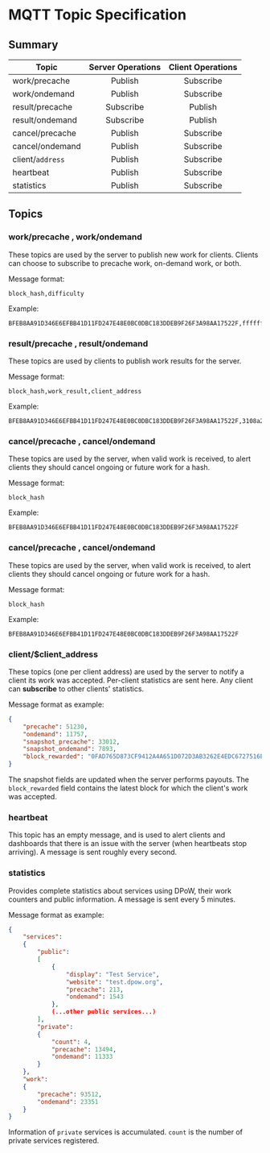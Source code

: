 # MQTT Topic Specification

## Summary

|Topic            |Server Operations  |Client Operations|
|-----------------|:-----------------:|:---------------:|
| work/precache   | Publish           | Subscribe       |
| work/ondemand   | Publish           | Subscribe       |
| result/precache | Subscribe         | Publish         |
| result/ondemand | Subscribe         | Publish         |
| cancel/precache | Publish           | Subscribe       |
| cancel/ondemand | Publish           | Subscribe       |
| client/`address`| Publish           | Subscribe       |
| heartbeat       | Publish           | Subscribe       |
| statistics      | Publish           | Subscribe       |

## Topics

### work/precache , work/ondemand

These topics are used by the server to publish new work for clients. Clients can choose to subscribe to precache work, on-demand work, or both.

Message format:
```csv
block_hash,difficulty
```

Example:
```csv
BFEB8AA91D346E6EFBB41D11FD247E48E0BC0DBC183DDEB9F26F3A98AA17522F,ffffffc000000000
```


### result/precache , result/ondemand

These topics are used by clients to publish work results for the server.

Message format:
```csv
block_hash,work_result,client_address
```

Example:
```csv
BFEB8AA91D346E6EFBB41D11FD247E48E0BC0DBC183DDEB9F26F3A98AA17522F,3108a2891093ce9e,ban_1dpowzkw9u6annz4z48aixw6oegeqicpozaajtcnjom3tqa3nwrkgsk6twj7
```


### cancel/precache , cancel/ondemand

These topics are used by the server, when valid work is received, to alert clients they should cancel ongoing or future work for a hash.

Message format:
```csv
block_hash
```

Example:
```csv
BFEB8AA91D346E6EFBB41D11FD247E48E0BC0DBC183DDEB9F26F3A98AA17522F
```


### cancel/precache , cancel/ondemand

These topics are used by the server, when valid work is received, to alert clients they should cancel ongoing or future work for a hash.

Message format:
```csv
block_hash
```

Example:
```csv
BFEB8AA91D346E6EFBB41D11FD247E48E0BC0DBC183DDEB9F26F3A98AA17522F
```

### client/$client_address

These topics (one per client address) are used by the server to notify a client its work was accepted. Per-client statistics are sent here. Any client can **subscribe** to other clients' statistics.

Message format as example:
```json
{
    "precache": 51230,
    "ondemand": 11757,
    "snapshot_precache": 33012,
    "snapshot_ondemand": 7893,
    "block_rewarded": "0FAD765D873CF9412A4A651D072D3AB3262E4EDC6727516EE70A1B2ED58ADADE"
}
```

The snapshot fields are updated when the server performs payouts. The `block_rewarded` field contains the latest block for which the client's work was accepted.


### heartbeat

This topic has an empty message, and is used to alert clients and dashboards that there is an issue with the server (when heartbeats stop arriving). A message is sent roughly every second.

### statistics

Provides complete statistics about services using DPoW, their work counters and public information. A message is sent every 5 minutes.

Message format as example:
```json
{
    "services":
    {
        "public":
        [
            {
                "display": "Test Service",
                "website": "test.dpow.org",
                "precache": 213,
                "ondemand": 1543
            },
            (...other public services...)
        ],
        "private":
        {
            "count": 4,
            "precache": 13494,
            "ondemand": 11333
        }
    },
    "work":
    {
        "precache": 93512,
        "ondemand": 23351
    }
}
```

Information of `private` services is accumulated. `count` is the number of private services registered.
